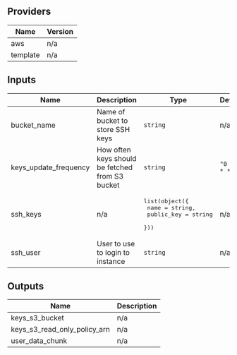 ## Providers

| Name | Version |
|------|---------|
| aws | n/a |
| template | n/a |

## Inputs

| Name | Description | Type | Default | Required |
|------|-------------|------|---------|:-----:|
| bucket\_name | Name of bucket to store SSH keys | `string` | n/a | yes |
| keys\_update\_frequency | How often keys should be fetched from S3 bucket | `string` | `"0 * * * *"` | no |
| ssh\_keys | n/a | <pre>list(object({<br>    name = string,<br>    public_key = string<br>  }))</pre> | n/a | yes |
| ssh\_user | User to use to login to instance | `string` | n/a | yes |

## Outputs

| Name | Description |
|------|-------------|
| keys\_s3\_bucket | n/a |
| keys\_s3\_read\_only\_policy\_arn | n/a |
| user\_data\_chunk | n/a |

